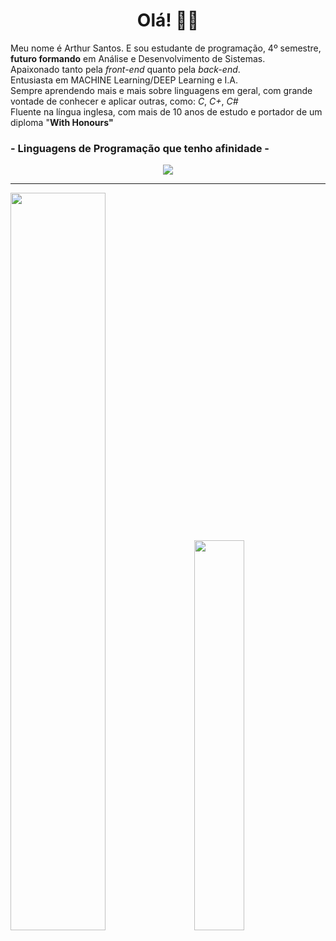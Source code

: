 <h1 align="center">Olá! 👋🏻 </h1>

<p>Meu nome é Arthur Santos. E sou estudante de programação, 4º semestre, <b>futuro formando</b> em Análise e Desenvolvimento de Sistemas.
 <br>Apaixonado tanto pela <i>front-end</i> quanto pela <i>back-end</i>.</br>
 Entusiasta em MACHINE Learning/DEEP Learning e I.A. 
 <br>Sempre aprendendo mais e mais sobre linguagens em geral, com grande vontade de conhecer e aplicar outras, como: <i>C</i>, <i>C+</i>, <i>C#</i>
 <br>Fluente na língua inglesa, com mais de 10 anos de estudo e portador de um diploma "<b>With Honours"<b></br>
 </p>


<h3> - Linguagens de Programação que tenho afinidade - </h3>


<div align="center" style="display: inline_block"<br>
<img align="center" src="https://skills.thijs.gg/icons?i=html,css,js,java,py,kotlin,mysql,lua,)"></img>


</div>

<hr>

<div class='container'>
<img style="height: auto; width: 55%;" class="img" src="https://github-readme-stats.vercel.app/api?username=Arthurzra&show_icons=true&theme=radical" />
&nbsp;
&nbsp;
<img style="height: auto; width: 40%;" class="img" src="https://github-readme-stats.vercel.app/api/top-langs/?username=Arthurzra&theme=dark&layout=compact"/></div>
</div>

